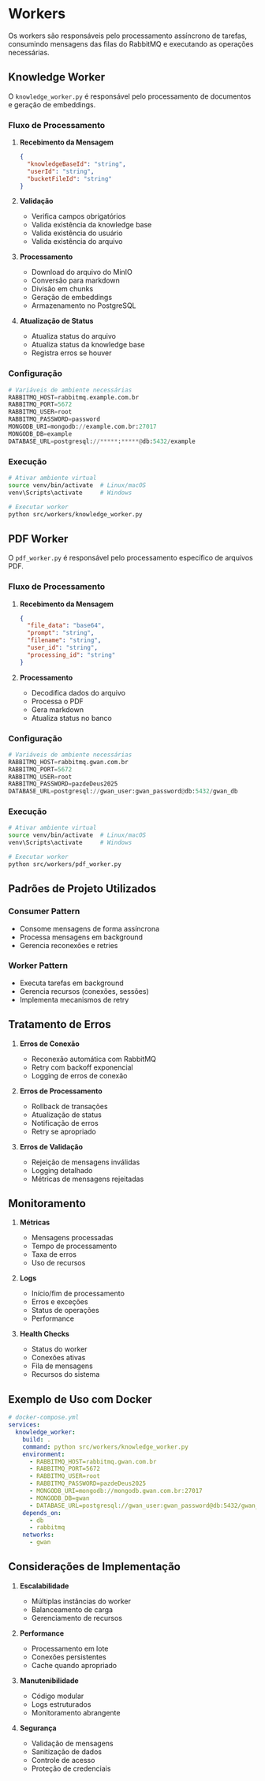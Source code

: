 # Workers

Os workers são responsáveis pelo processamento assíncrono de tarefas, consumindo mensagens das filas do RabbitMQ e executando as operações necessárias.

## Knowledge Worker

O `knowledge_worker.py` é responsável pelo processamento de documentos e geração de embeddings.

### Fluxo de Processamento

1. **Recebimento da Mensagem**
   ```json
   {
     "knowledgeBaseId": "string",
     "userId": "string",
     "bucketFileId": "string"
   }
   ```

2. **Validação**
   - Verifica campos obrigatórios
   - Valida existência da knowledge base
   - Valida existência do usuário
   - Valida existência do arquivo

3. **Processamento**
   - Download do arquivo do MinIO
   - Conversão para markdown
   - Divisão em chunks
   - Geração de embeddings
   - Armazenamento no PostgreSQL

4. **Atualização de Status**
   - Atualiza status do arquivo
   - Atualiza status da knowledge base
   - Registra erros se houver

### Configuração

```python
# Variáveis de ambiente necessárias
RABBITMQ_HOST=rabbitmq.example.com.br
RABBITMQ_PORT=5672
RABBITMQ_USER=root
RABBITMQ_PASSWORD=password
MONGODB_URI=mongodb://example.com.br:27017
MONGODB_DB=example
DATABASE_URL=postgresql://*****:*****@db:5432/example
```

### Execução

```bash
# Ativar ambiente virtual
source venv/bin/activate  # Linux/macOS
venv\Scripts\activate     # Windows

# Executar worker
python src/workers/knowledge_worker.py
```

## PDF Worker

O `pdf_worker.py` é responsável pelo processamento específico de arquivos PDF.

### Fluxo de Processamento

1. **Recebimento da Mensagem**
   ```json
   {
     "file_data": "base64",
     "prompt": "string",
     "filename": "string",
     "user_id": "string",
     "processing_id": "string"
   }
   ```

2. **Processamento**
   - Decodifica dados do arquivo
   - Processa o PDF
   - Gera markdown
   - Atualiza status no banco

### Configuração

```python
# Variáveis de ambiente necessárias
RABBITMQ_HOST=rabbitmq.gwan.com.br
RABBITMQ_PORT=5672
RABBITMQ_USER=root
RABBITMQ_PASSWORD=pazdeDeus2025
DATABASE_URL=postgresql://gwan_user:gwan_password@db:5432/gwan_db
```

### Execução

```bash
# Ativar ambiente virtual
source venv/bin/activate  # Linux/macOS
venv\Scripts\activate     # Windows

# Executar worker
python src/workers/pdf_worker.py
```

## Padrões de Projeto Utilizados

### Consumer Pattern
- Consome mensagens de forma assíncrona
- Processa mensagens em background
- Gerencia reconexões e retries

### Worker Pattern
- Executa tarefas em background
- Gerencia recursos (conexões, sessões)
- Implementa mecanismos de retry

## Tratamento de Erros

1. **Erros de Conexão**
   - Reconexão automática com RabbitMQ
   - Retry com backoff exponencial
   - Logging de erros de conexão

2. **Erros de Processamento**
   - Rollback de transações
   - Atualização de status
   - Notificação de erros
   - Retry se apropriado

3. **Erros de Validação**
   - Rejeição de mensagens inválidas
   - Logging detalhado
   - Métricas de mensagens rejeitadas

## Monitoramento

1. **Métricas**
   - Mensagens processadas
   - Tempo de processamento
   - Taxa de erros
   - Uso de recursos

2. **Logs**
   - Início/fim de processamento
   - Erros e exceções
   - Status de operações
   - Performance

3. **Health Checks**
   - Status do worker
   - Conexões ativas
   - Fila de mensagens
   - Recursos do sistema

## Exemplo de Uso com Docker

```yaml
# docker-compose.yml
services:
  knowledge_worker:
    build: .
    command: python src/workers/knowledge_worker.py
    environment:
      - RABBITMQ_HOST=rabbitmq.gwan.com.br
      - RABBITMQ_PORT=5672
      - RABBITMQ_USER=root
      - RABBITMQ_PASSWORD=pazdeDeus2025
      - MONGODB_URI=mongodb://mongodb.gwan.com.br:27017
      - MONGODB_DB=gwan
      - DATABASE_URL=postgresql://gwan_user:gwan_password@db:5432/gwan_db
    depends_on:
      - db
      - rabbitmq
    networks:
      - gwan
```

## Considerações de Implementação

1. **Escalabilidade**
   - Múltiplas instâncias do worker
   - Balanceamento de carga
   - Gerenciamento de recursos

2. **Performance**
   - Processamento em lote
   - Conexões persistentes
   - Cache quando apropriado

3. **Manutenibilidade**
   - Código modular
   - Logs estruturados
   - Monitoramento abrangente

4. **Segurança**
   - Validação de mensagens
   - Sanitização de dados
   - Controle de acesso
   - Proteção de credenciais 